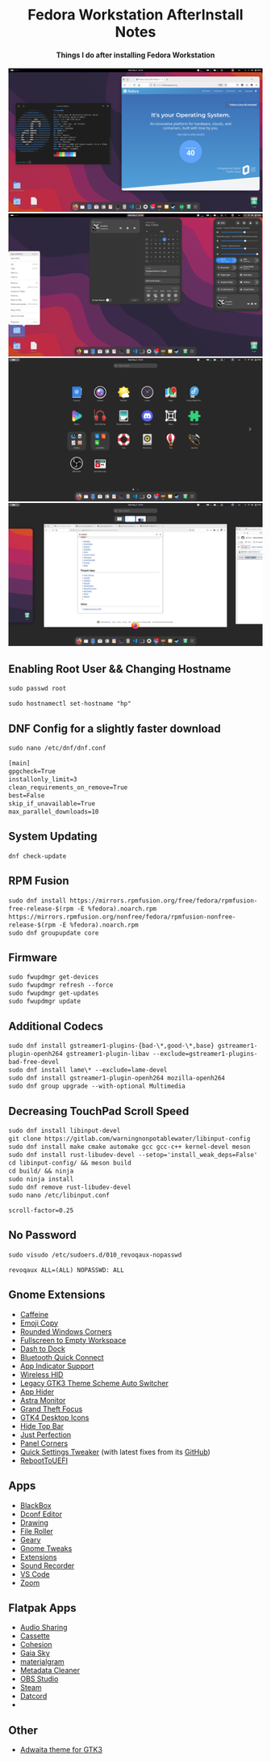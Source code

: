 <h1 align="center">Fedora Workstation AfterInstall Notes</h1>
<h4 align="center">Things I do after installing Fedora Workstation</h4>

![alt text](https://github.com/ByloTonix/fedora-workstation-afterinstall-notes/blob/main/screenshots/screenshot0.png)
![alt text](https://github.com/ByloTonix/fedora-workstation-afterinstall-notes/blob/main/screenshots/screenshot1.png)
![alt text](https://github.com/ByloTonix/fedora-workstation-afterinstall-notes/blob/main/screenshots/screenshot2.png)
![alt text](https://github.com/ByloTonix/fedora-workstation-afterinstall-notes/blob/main/screenshots/screenshot3.png)


## Enabling Root User && Changing Hostname

```
sudo passwd root
```
```
sudo hostnamectl set-hostname "hp"
```

## DNF Config for a slightly faster download
```
sudo nano /etc/dnf/dnf.conf
``` 
```
[main]
gpgcheck=True
installonly_limit=3
clean_requirements_on_remove=True
best=False
skip_if_unavailable=True
max_parallel_downloads=10
``` 
## System Updating
```
dnf check-update
```

## RPM Fusion
```
sudo dnf install https://mirrors.rpmfusion.org/free/fedora/rpmfusion-free-release-$(rpm -E %fedora).noarch.rpm https://mirrors.rpmfusion.org/nonfree/fedora/rpmfusion-nonfree-release-$(rpm -E %fedora).noarch.rpm
sudo dnf groupupdate core
```

## Firmware
```
sudo fwupdmgr get-devices 
sudo fwupdmgr refresh --force 
sudo fwupdmgr get-updates 
sudo fwupdmgr update
```

## Additional Codecs
```
sudo dnf install gstreamer1-plugins-{bad-\*,good-\*,base} gstreamer1-plugin-openh264 gstreamer1-plugin-libav --exclude=gstreamer1-plugins-bad-free-devel
sudo dnf install lame\* --exclude=lame-devel
sudo dnf install gstreamer1-plugin-openh264 mozilla-openh264
sudo dnf group upgrade --with-optional Multimedia
```

## Decreasing TouchPad Scroll Speed
```
sudo dnf install libinput-devel
git clone https://gitlab.com/warningnonpotablewater/libinput-config
sudo dnf install make cmake automake gcc gcc-c++ kernel-devel meson
sudo dnf install rust-libudev-devel --setop='install_weak_deps=False'
cd libinput-config/ && meson build
cd build/ && ninja
sudo ninja install
sudo dnf remove rust-libudev-devel
sudo nano /etc/libinput.conf
```
```
scroll-factor=0.25
```

## No Password
```
sudo visudo /etc/sudoers.d/010_revoqaux-nopasswd
```
```
revoqaux ALL=(ALL) NOPASSWD: ALL
```
## Gnome Extensions
* [Caffeine](https://github.com/eonpatapon/gnome-shell-extension-caffeine)
* [Emoji Copy](https://github.com/felipeftn/emoji-copy)
* [Rounded Windows Corners](https://github.com/ByloTonix/fedora-workstation-afterinstall-notes/blob/main/rounded-window-corners.zip)
* [Fullscreen to Empty Workspace](https://github.com/ByloTonix/fullscreen-to-new-workspace-gnome-46)
* [Dash to Dock](https://extensions.gnome.org/extension/307/dash-to-dock/)
* [Bluetooth Quick Connect](https://extensions.gnome.org/extension/1401/bluetooth-quick-connect/)
* [App Indicator Support](https://extensions.gnome.org/extension/615/appindicator-support/)
* [Wireless HID](https://extensions.gnome.org/extension/4228/wireless-hid/)
* [Legacy GTK3 Theme Scheme Auto Switcher](https://github.com/mukul29/legacy-theme-auto-switcher-gnome-extension)
* [App Hider](https://extensions.gnome.org/extension/5895/app-hider/)
* [Astra Monitor](https://extensions.gnome.org/extension/6682/astra-monitor/)
* [Grand Theft Focus](https://extensions.gnome.org/extension/5410/grand-theft-focus/)
* [GTK4 Desktop Icons](https://extensions.gnome.org/extension/5263/gtk4-desktop-icons-ng-ding/)
* [Hide Top Bar](https://extensions.gnome.org/extension/545/hide-top-bar/)
* [Just Perfection](https://extensions.gnome.org/extension/3843/just-perfection/)
* [Panel Corners](https://extensions.gnome.org/extension/4805/panel-corners/)
* [Quick Settings Tweaker](https://extensions.gnome.org/extension/5446/quick-settings-tweaker/) (with latest fixes from its [GitHub](https://github.com/qwreey/quick-settings-tweaks))
* [RebootToUEFI](https://extensions.gnome.org/extension/5105/reboottouefi/)

## Apps
* [BlackBox](https://gitlab.gnome.org/raggesilver/blackbox)
* [Dconf Editor](https://wiki.gnome.org/Apps/DconfEditor)
* [Drawing](https://maoschanz.github.io/drawing/)
* [File Roller](https://wiki.gnome.org/Apps/FileRoller)
* [Geary](https://wiki.gnome.org/Apps/Geary)
* [Gnome Tweaks](https://gitlab.gnome.org/GNOME/gnome-tweaks)
* [Extensions](https://apps.gnome.org/Extensions/)
* [Sound Recorder](https://wiki.gnome.org/Apps/SoundRecorder)
* [VS Code](https://code.visualstudio.com/)
* [Zoom](https://zoom.us/)

## Flatpak Apps
* [Audio Sharing](https://apps.gnome.org/AudioSharing/)
* [Cassette](https://github.com/Rirusha/Cassette)
* [Cohesion](https://github.com/brunofin/cohesion)
* [Gaia Sky](https://zah.uni-heidelberg.de/gaia/outreach/gaiasky/)
* [materialgram](https://github.com/kukuruzka165/materialgram)
* [Metadata Cleaner](https://metadatacleaner.romainvigier.fr)
* [OBS Studio](https://obsproject.com/)
* [Steam](https://store.steampowered.com/)
* [Datcord](https://github.com/gamingdoom/datcord)
* 
## Other
* [Adwaita theme for GTK3](https://github.com/lassekongo83/adw-gtk3)
